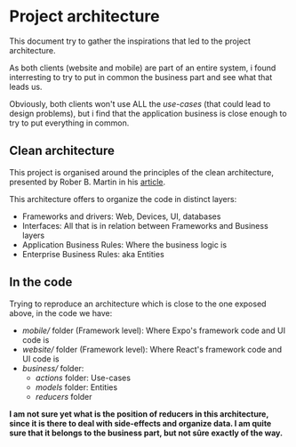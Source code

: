 # Project architecture

This document try to gather the inspirations that led to the project architecture.

As both clients (website and mobile) are part of an entire system, i found interresting to try to put in common the business part and see what that leads us.

Obviously, both clients won't use ALL the _use-cases_ (that could lead to design problems), but i find that the application business is close enough to try to put everything in common.

## Clean architecture

This project is organised around the principles of the clean architecture, presented by Rober B. Martin in his [article](https://blog.cleancoder.com/uncle-bob/2012/08/13/the-clean-architecture.html).

This architecture offers to organize the code in distinct layers:
- Frameworks and drivers: Web, Devices, UI, databases
- Interfaces: All that is in relation between Frameworks and Business layers
- Application Business Rules: Where the business logic is
- Enterprise Business Rules: aka Entities

## In the code

Trying to reproduce an architecture which is close to the one exposed above, in the code we have:

- _mobile/_ folder (Framework level): Where Expo's framework code and UI code is
- _website/_ folder (Framework level): Where React's framework code and UI code is
- _business/_ folder: 
  - _actions_ folder: Use-cases
  - _models_ folder: Entities
  - _reducers_ folder

**I am not sure yet what is the position of reducers in this architecture, since it is there to deal with side-effects and organize data. I am quite sure that it belongs to the business part, but not sûre exactly of the way.**